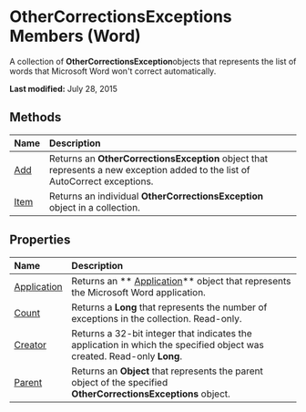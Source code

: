 
# OtherCorrectionsExceptions Members (Word)
A collection of  **OtherCorrectionsException**objects that represents the list of words that Microsoft Word won't correct automatically.

 **Last modified:** July 28, 2015


## Methods



|**Name**|**Description**|
|:-----|:-----|
| [Add](0bdb30c5-72f0-3dae-e0c5-b2ea48157626.md)|Returns an  **OtherCorrectionsException** object that represents a new exception added to the list of AutoCorrect exceptions.|
| [Item](ec0812d3-64fd-730c-9c11-107eeb4ec95e.md)|Returns an individual  **OtherCorrectionsException** object in a collection.|

## Properties



|**Name**|**Description**|
|:-----|:-----|
| [Application](23cd81c1-5ab2-7ffa-37ad-52072a88b954.md)|Returns an  ** [Application](d1cf6f8f-4e88-bf01-93b4-90a83f79cb44.md)** object that represents the Microsoft Word application.|
| [Count](2f15fc51-5c34-014d-4a0a-9c1c321ac389.md)|Returns a  **Long** that represents the number of exceptions in the collection. Read-only.|
| [Creator](b555cd72-95a8-edd9-a335-5885b85ef517.md)|Returns a 32-bit integer that indicates the application in which the specified object was created. Read-only  **Long**.|
| [Parent](1b6f3e1f-408c-03b8-f84e-0d7806524747.md)|Returns an  **Object** that represents the parent object of the specified **OtherCorrectionsExceptions** object.|
